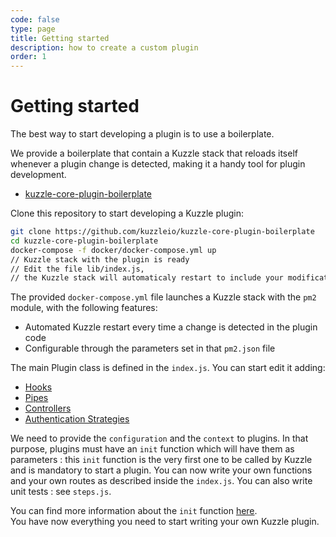 ```yaml
---
code: false
type: page
title: Getting started
description: how to create a custom plugin
order: 1
---
```


# Getting started

The best way to start developing a plugin is to use a boilerplate.

We provide a boilerplate that contain a Kuzzle stack that reloads itself whenever a plugin change is detected, making it a handy tool for plugin development.

- [kuzzle-core-plugin-boilerplate](https://github.com/kuzzleio/kuzzle-core-plugin-boilerplate)

Clone this repository to start developing a Kuzzle plugin:

```bash
git clone https://github.com/kuzzleio/kuzzle-core-plugin-boilerplate
cd kuzzle-core-plugin-boilerplate
docker-compose -f docker/docker-compose.yml up
// Kuzzle stack with the plugin is ready
// Edit the file lib/index.js,
// the Kuzzle stack will automaticaly restart to include your modifications
```

The provided `docker-compose.yml` file launches a Kuzzle stack with the `pm2` module, with the following features:

- Automated Kuzzle restart every time a change is detected in the plugin code
- Configurable through the parameters set in that `pm2.json` file

The main Plugin class is defined in the `index.js`. You can start edit it adding:

- [Hooks](/core/1/plugins/guides/hooks/)
- [Pipes](/core/1/plugins/guides/pipes/)
- [Controllers](/core/1/plugins/guides/controllers/)
- [Authentication Strategies](/core/1/plugins/guides/strategies/overview/)

We need to provide the `configuration` and the `context` to plugins. In that purpose, plugins must have an `init` function which will have them as parameters : this `init` function is the very first one to be called by Kuzzle and is mandatory to start a plugin. You can now write your own functions and your own routes as described inside the `index.js`. You can also write unit tests : see `steps.js`.

<div class="alert alert-info">
You can find more information about the <code>init</code> function <a href="/core/1/plugins/plugin-layout/init-function/"> here</a>.
</div>
<div class="alert alert-success">
You have now everything you need to start writing your own Kuzzle plugin.
</div>
